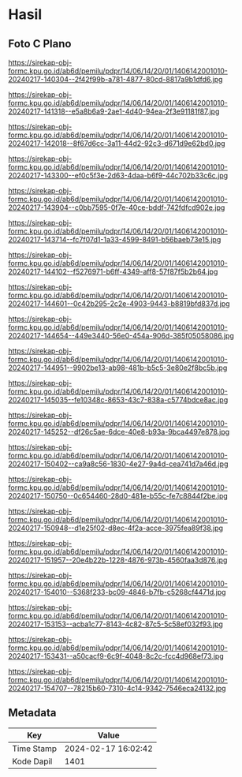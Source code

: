 # Hasil

## Foto C Plano

https://sirekap-obj-formc.kpu.go.id/ab6d/pemilu/pdpr/14/06/14/20/01/1406142001010-20240217-140304--2f42f99b-a781-4877-80cd-8817a9b1dfd6.jpg

https://sirekap-obj-formc.kpu.go.id/ab6d/pemilu/pdpr/14/06/14/20/01/1406142001010-20240217-141318--e5a8b6a9-2ae1-4d40-94ea-2f3e91181f87.jpg

https://sirekap-obj-formc.kpu.go.id/ab6d/pemilu/pdpr/14/06/14/20/01/1406142001010-20240217-142018--8f67d6cc-3a11-44d2-92c3-d671d9e62bd0.jpg

https://sirekap-obj-formc.kpu.go.id/ab6d/pemilu/pdpr/14/06/14/20/01/1406142001010-20240217-143300--ef0c5f3e-2d63-4daa-b6f9-44c702b33c6c.jpg

https://sirekap-obj-formc.kpu.go.id/ab6d/pemilu/pdpr/14/06/14/20/01/1406142001010-20240217-143904--c0bb7595-0f7e-40ce-bddf-742fdfcd902e.jpg

https://sirekap-obj-formc.kpu.go.id/ab6d/pemilu/pdpr/14/06/14/20/01/1406142001010-20240217-143714--fc7f07d1-1a33-4599-8491-b56baeb73e15.jpg

https://sirekap-obj-formc.kpu.go.id/ab6d/pemilu/pdpr/14/06/14/20/01/1406142001010-20240217-144102--f5276971-b6ff-4349-aff8-57f87f5b2b64.jpg

https://sirekap-obj-formc.kpu.go.id/ab6d/pemilu/pdpr/14/06/14/20/01/1406142001010-20240217-144601--0c42b295-2c2e-4903-9443-b8819bfd837d.jpg

https://sirekap-obj-formc.kpu.go.id/ab6d/pemilu/pdpr/14/06/14/20/01/1406142001010-20240217-144654--449e3440-56e0-454a-906d-385f05058086.jpg

https://sirekap-obj-formc.kpu.go.id/ab6d/pemilu/pdpr/14/06/14/20/01/1406142001010-20240217-144951--9902be13-ab98-481b-b5c5-3e80e2f8bc5b.jpg

https://sirekap-obj-formc.kpu.go.id/ab6d/pemilu/pdpr/14/06/14/20/01/1406142001010-20240217-145035--fe10348c-8653-43c7-838a-c5774bdce8ac.jpg

https://sirekap-obj-formc.kpu.go.id/ab6d/pemilu/pdpr/14/06/14/20/01/1406142001010-20240217-145252--df26c5ae-6dce-40e8-b93a-9bca4497e878.jpg

https://sirekap-obj-formc.kpu.go.id/ab6d/pemilu/pdpr/14/06/14/20/01/1406142001010-20240217-150402--ca9a8c56-1830-4e27-9a4d-cea741d7a46d.jpg

https://sirekap-obj-formc.kpu.go.id/ab6d/pemilu/pdpr/14/06/14/20/01/1406142001010-20240217-150750--0c654460-28d0-481e-b55c-fe7c8844f2be.jpg

https://sirekap-obj-formc.kpu.go.id/ab6d/pemilu/pdpr/14/06/14/20/01/1406142001010-20240217-150948--d1e25f02-d8ec-4f2a-acce-3975fea89f38.jpg

https://sirekap-obj-formc.kpu.go.id/ab6d/pemilu/pdpr/14/06/14/20/01/1406142001010-20240217-151957--20e4b22b-1228-4876-973b-4560faa3d876.jpg

https://sirekap-obj-formc.kpu.go.id/ab6d/pemilu/pdpr/14/06/14/20/01/1406142001010-20240217-154010--5368f233-bc09-4846-b7fb-c5268cf4471d.jpg

https://sirekap-obj-formc.kpu.go.id/ab6d/pemilu/pdpr/14/06/14/20/01/1406142001010-20240217-153153--acba1c77-8143-4c82-87c5-5c58ef032f93.jpg

https://sirekap-obj-formc.kpu.go.id/ab6d/pemilu/pdpr/14/06/14/20/01/1406142001010-20240217-153431--a50cacf9-6c9f-4048-8c2c-fcc4d968ef73.jpg

https://sirekap-obj-formc.kpu.go.id/ab6d/pemilu/pdpr/14/06/14/20/01/1406142001010-20240217-154707--78215b60-7310-4c14-9342-7546eca24132.jpg


## Metadata

| Key        | Value               |
| ---------- | ------------------- |
| Time Stamp | 2024-02-17 16:02:42 |
| Kode Dapil | 1401                |



